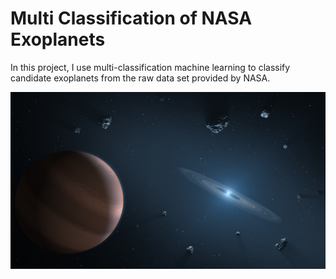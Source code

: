 # Multi Classification of NASA Exoplanets

In this project, I use multi-classification machine learning to classify candidate exoplanets from the raw data set provided by NASA.

![Space Pic](https://raw.githubusercontent.com/hgmhd7/Multi-Classification-of-NASA-Exoplanets/master/space.png)


